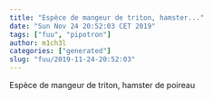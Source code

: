 ```yaml
---
title: "Espèce de mangeur de triton, hamster..."
date: "Sun Nov 24 20:52:03 CET 2019"
tags: ["fuu", "pipotron"]
author: m1ch3l
categories: ["generated"]
slug: "fuu/2019-11-24-20:52:03"
---
```


Espèce de mangeur de triton, hamster de poireau
